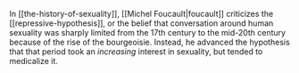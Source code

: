 
In [[the-history-of-sexuality]], [[Michel Foucault|foucault]] criticizes the [[repressive-hypothesis]], or the belief that conversation around human sexuality was sharply limited from the 17th century to the mid-20th century because of the rise of the bourgeoisie. Instead, he advanced the hypothesis that that period took an *increasing* interest in sexuality, but tended to medicalize it.

